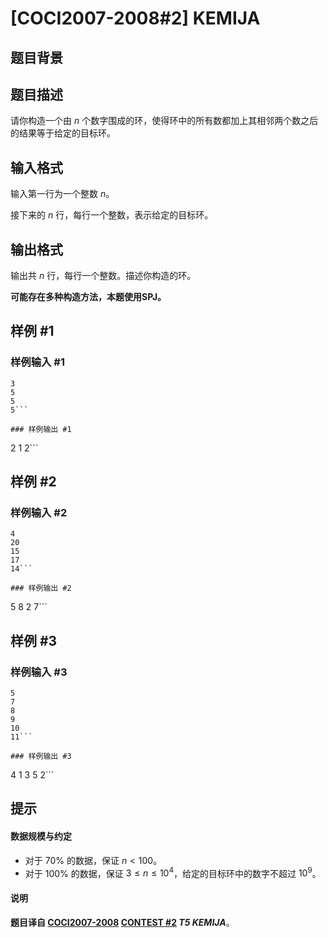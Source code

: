 # [COCI2007-2008#2] KEMIJA

## 题目背景



## 题目描述

请你构造一个由 $n$ 个数字围成的环，使得环中的所有数都加上其相邻两个数之后的结果等于给定的目标环。

## 输入格式

输入第一行为一个整数 $n$。

接下来的 $n$ 行，每行一个整数，表示给定的目标环。

## 输出格式

输出共 $n$ 行，每行一个整数。描述你构造的环。

**可能存在多种构造方法，本题使用SPJ。**

## 样例 #1

### 样例输入 #1
```
3
5
5
5```

### 样例输出 #1

```
2
1
2```

## 样例 #2

### 样例输入 #2
```
4
20
15
17
14```

### 样例输出 #2

```
5
8
2
7```

## 样例 #3

### 样例输入 #3
```
5
7
8
9
10
11```

### 样例输出 #3

```
4
1
3
5
2```

## 提示

#### 数据规模与约定

- 对于 $70\%$ 的数据，保证 $n<100$。
- 对于 $100\%$ 的数据，保证 $3\le n\le 10^4$，给定的目标环中的数字不超过 $10^9$。
#### 说明

**题目译自 [COCI2007-2008](https://hsin.hr/coci/archive/2007_2008/) [CONTEST #2](https://hsin.hr/coci/archive/2007_2008/contest2_tasks.pdf) *T5 KEMIJA***。
